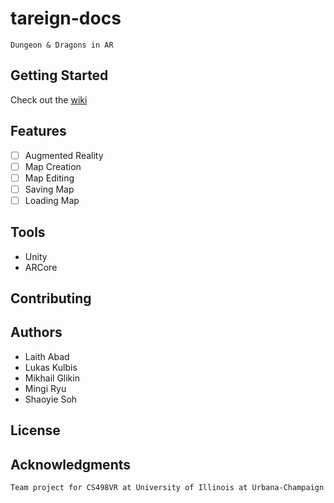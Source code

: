 # tareign-docs
```
Dungeon & Dragons in AR
```

## Getting Started
Check out the [wiki](https://github.com/tAReign/tareign-docs/wiki)

## Features
- [ ] Augmented Reality
- [ ] Map Creation
- [ ] Map Editing 
- [ ] Saving Map
- [ ] Loading Map

## Tools
- Unity
- ARCore

## Contributing

## Authors
- Laith Abad
- Lukas Kulbis
- Mikhail Glikin
- Mingi Ryu
- Shaoyie Soh

## License

## Acknowledgments
```
Team project for CS498VR at University of Illinois at Urbana-Champaign
```
